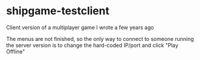 # shipgame-testclient
Client version of a multiplayer game I wrote a few years ago

The menus are not finished, so the only way to connect to someone running the server version is to change the hard-coded IP/port and click "Play Offline"

